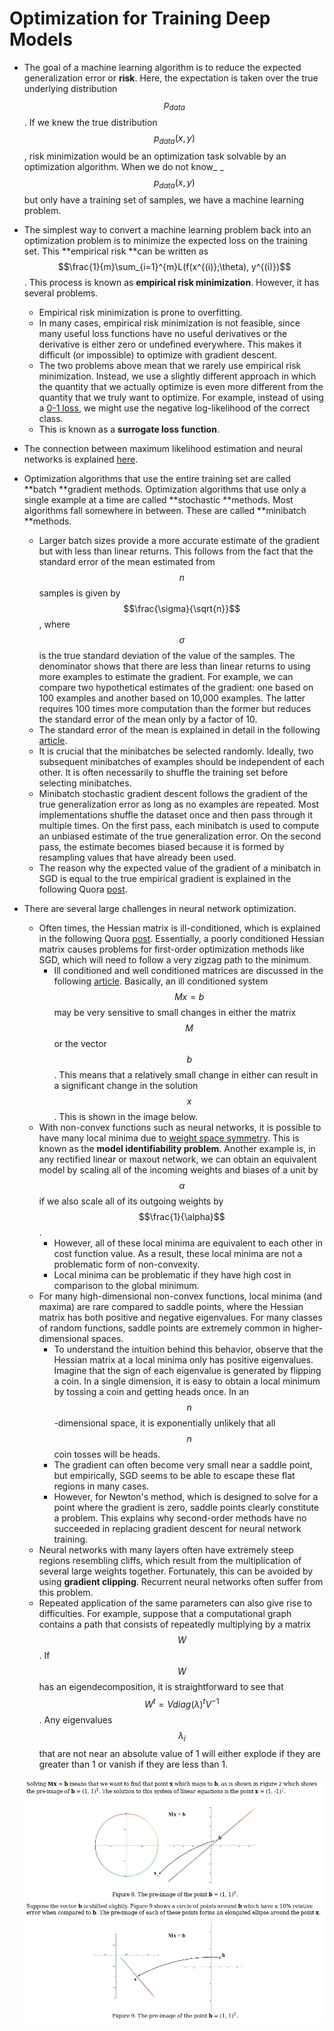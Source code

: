 # Optimization for Training Deep Models

* The goal of a machine learning algorithm is to reduce the expected generalization error or **risk**. Here, the expectation is taken over the true underlying distribution $$p_{data}$$. If we knew the true distribution $$p_{data}(x, y)$$, risk minimization would be an optimization task solvable by an optimization algorithm. When we do not know_ _$$p_{data}(x, y)$$ but only have a training set of samples, we have a machine learning problem.
* The simplest way to convert a machine learning problem back into an optimization problem is to minimize the expected loss on the training set. This **empirical risk **can be written as $$\frac{1}{m}\sum_{i=1}^{m}L(f(x^{(i)};\theta), y^{(i)})$$. This process is known as **empirical risk minimization**. However, it has several problems.
  * Empirical risk minimization is prone to overfitting. 
  * In many cases, empirical risk minimization is not feasible, since many useful loss functions have no useful derivatives or the derivative is either zero or undefined everywhere. This makes it difficult \(or impossible\) to optimize with gradient descent.
  * The two problems above mean that we rarely use empirical risk minimization. Instead, we use a slightly different approach in which the quantity that we actually optimize is even more different from the quantity that we truly want to optimize. For example, instead of using a [0-1 loss](https://stats.stackexchange.com/questions/284028/0-1-loss-function-explanation), we might use the negative log-likelihood of the correct class.
  * This is known as a **surrogate loss function**.
* The connection between maximum likelihood estimation and neural networks is explained [here](https://stats.stackexchange.com/questions/297749/how-meaningful-is-the-connection-between-mle-and-cross-entropy-in-deep-learning).
* Optimization algorithms that use the entire training set are called **batch **gradient methods. Optimization algorithms that use only a single example at a time are called **stochastic **methods. Most algorithms fall somewhere in between. These are called **minibatch **methods.
  * Larger batch sizes provide a more accurate estimate of the gradient but with less than linear returns. This follows from the fact that the standard error of the mean estimated from $$n$$ samples is given by $$\frac{\sigma}{\sqrt{n}}$$, where $$\sigma$$ is the true standard deviation of the value of the samples. The denominator shows that there are less than linear returns to using more examples to estimate the gradient. For example, we can compare two hypothetical estimates of the gradient: one based on 100 examples and another based on 10,000 examples. The latter requires 100 times more computation than the former but reduces the standard error of the mean only by a factor of 10. 
  * The standard error of the mean is explained in detail in the following [article](http://www.biostathandbook.com/standarderror.html).
  * It is crucial that the minibatches be selected randomly. Ideally, two subsequent minibatches of examples should be independent of each other. It is often necessarily to shuffle the training set before selecting minibatches.
  * Minibatch stochastic gradient descent follows the gradient of the true generalization error as long as no examples are repeated. Most implementations shuffle the dataset once and then pass through it multiple times. On the first pass, each minibatch is used to compute an unbiased estimate of the true generalization error. On the second pass, the estimate becomes biased because it is formed by resampling values that have already been used.
  * The reason why the expected value of the gradient of a minibatch in SGD is equal to the true empirical gradient is explained in the following Quora [post](https://www.quora.com/How-does-one-show-that-the-expected-value-of-a-mini-batch-in-SGD-is-equal-to-the-true-empirical-gradient).
* There are several large challenges in neural network optimization.

  * Often times, the Hessian matrix is ill-conditioned, which is explained in the following Quora [post](https://www.quora.com/What-does-it-mean-to-have-a-poorly-conditioned-Hessian-matrix). Essentially, a poorly conditioned Hessian matrix causes problems for first-order optimization methods like SGD, which will need to follow a very zigzag path to the minimum.
    * Ill conditioned and well conditioned matrices are discussed in the following [article](https://ece.uwaterloo.ca/~dwharder/NumericalAnalysis/04LinearAlgebra/illconditioned/). Basically, an ill conditioned system $$Mx = b$$ may be very sensitive to small changes in either the matrix $$M$$ or the vector $$b$$. This means that a relatively small change in either can result in a significant change in the solution $$x$$. This is shown in the image below.
  * With non-convex functions such as neural networks, it is possible to have many local minima due to [weight space symmetry](https://arxiv.org/pdf/1511.01029.pdf). This is known as the **model identifiability problem**. Another example is, in any rectified linear or maxout network, we can obtain an equivalent model by scaling all of the incoming weights and biases of a unit by $$\alpha$$ if we also scale all of its outgoing weights by $$\frac{1}{\alpha}$$. 
    * However, all of these local minima are equivalent to each other in cost function value. As a result, these local minima are not a problematic form of non-convexity.
    * Local minima can be problematic if they have high cost in comparison to the global minimum.
  * For many high-dimensional non-convex functions, local minima \(and maxima\) are rare compared to saddle points, where the Hessian matrix has both positive and negative eigenvalues. For many classes of random functions, saddle points are extremely common in higher-dimensional spaces.
    * To understand the intuition behind this behavior, observe that the Hessian matrix at a local minima only has positive eigenvalues. Imagine that the sign of each eigenvalue is generated by flipping a coin. In a single dimension, it is easy to obtain a local minimum by tossing a coin and getting heads once. In an $$n$$-dimensional space, it is exponentially unlikely that all $$n$$ coin tosses will be heads.
    * The gradient can often become very small near a saddle point, but empirically, SGD seems to be able to escape these flat regions in many cases.
    * However, for Newton's method, which is designed to solve for a point where the gradient is zero, saddle points clearly constitute a problem. This explains why second-order methods have no succeeded in replacing gradient descent for neural network training.
  * Neural networks with many layers often have extremely steep regions resembling cliffs, which result from the multiplication of several large weights together. Fortunately, this can be avoided by using **gradient clipping**. Recurrent neural networks often suffer from this problem.
  * Repeated application of the same parameters can also give rise to difficulties. For example, suppose that a computational graph contains a path that consists of repeatedly multiplying by a matrix $$W$$. If $$W$$ has an eigendecomposition, it is straightforward to see that $$W^{t} = V diag(\lambda)^{t}V^{-1}$$. Any eigenvalues $$\lambda_{i}$$ that are not near an absolute value of 1 will either explode if they are greater than 1 or vanish if they are less than 1.

  ![](/assets/ill_conditioned_matrices.png)



